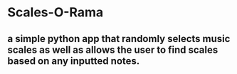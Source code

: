 # Scales-O-Rama
## a simple python app that randomly selects music scales as well as allows the user to find scales based on any inputted notes.

